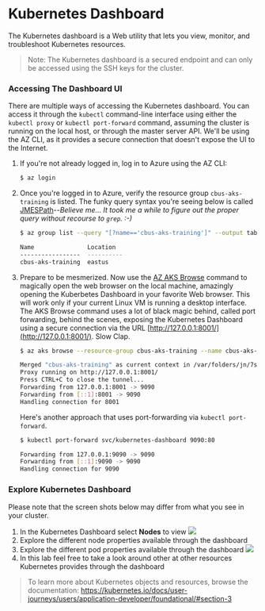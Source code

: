 # Kubernetes Dashboard

The Kubernetes dashboard is a Web utility that lets you view, monitor, and troubleshoot Kubernetes resources. 

> Note: The Kubernetes dashboard is a secured endpoint and can only be accessed using the SSH keys for the cluster.

### Accessing The Dashboard UI

There are multiple ways of accessing the Kubernetes dashboard. You can access it through the `kubectl` command-line interface using either the `kubectl proxy` or `kubectl port-forward` command, assuming the cluster is running on the local host, or through the master server API. We'll be using the AZ CLI, as it provides a secure connection that doesn't expose the UI to the Internet.

1. If you're not already logged in, log in to Azure using the AZ CLI: 

    ```bash
    $ az login
    ```

2. Once you're logged in to Azure, verify the resource group `cbus-aks-training` is listed. The funky query syntax you're seeing below is called [JMESPath](http://jmespath.org/)--*Believe me... It took me a while to figure out the proper query without recourse to `grep`. :-)*

    ```bash
    $ az group list --query "[?name=='cbus-aks-training']" --output table

    Name               Location
    -----------------  ----------
    cbus-aks-training  eastus
    ```

3. Prepare to be mesmerized. Now use the [AZ AKS Browse](https://docs.microsoft.com/en-us/cli/azure/aks?view=azure-cli-latest#az-aks-browse) command to magically open the web browser on the local machine, amazingly opening the Kuberbetes Dashboard in your favorite Web browser. This will work only if your current Linux VM is running a desktop interface. The AKS Browse command uses a lot of black magic behind, called port forwarding, behind the scenes, exposing the Kubernetes Dashboard using a secure connection via the URL [http://127.0.0.1:8001/](http://127.0.0.1:8001/). Slow Clap.

    ```bash
    $ az aks browse --resource-group cbus-aks-training --name cbus-aks-training

    Merged "cbus-aks-training" as current context in /var/folders/jn/7s1wmzf54876vnbxcz3b1rpc6mz47k/T/tmpu24bzf2_
    Proxy running on http://127.0.0.1:8001/
    Press CTRL+C to close the tunnel...
    Forwarding from 127.0.0.1:8001 -> 9090
    Forwarding from [::1]:8001 -> 9090
    Handling connection for 8001
    ```

    Here's another approach that uses port-forwarding via `kubectl port-forward`.

    ```bash
    $ kubectl port-forward svc/kubernetes-dashboard 9090:80

    Forwarding from 127.0.0.1:9090 -> 9090
    Forwarding from [::1]:9090 -> 9090
    Handling connection for 9090
    ```

### Explore Kubernetes Dashboard

Please note that the screen shots below may differ from what you see in your cluster.

1. In the Kubernetes Dashboard select **Nodes** to view
![](img/ui_nodes.png)
2. Explore the different node properties available through the dashboard
3. Explore the different pod properties available through the dashboard ![](img/ui_pods.png)
4. In this lab feel free to take a look around other at  other resources Kubernetes provides through the dashboard

> To learn more about Kubernetes objects and resources, browse the documentation: <https://kubernetes.io/docs/user-journeys/users/application-developer/foundational/#section-3>
